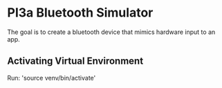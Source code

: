 # PI3a Bluetooth Simulator
The goal is to create a bluetooth device that mimics hardware input to an app.

## Activating Virtual Environment
Run: 'source venv/bin/activate'
